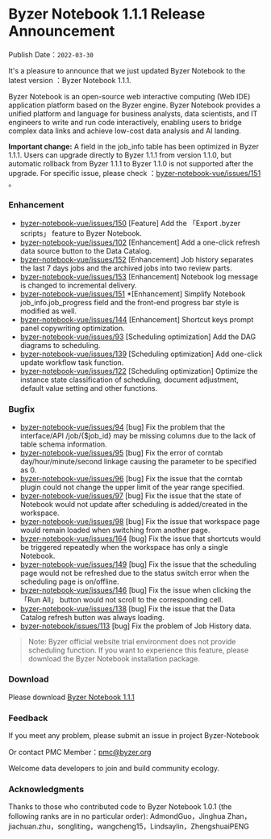 # Byzer Notebook 1.1.1 Release Announcement

Publish Date：`2022-03-30`

It's a pleasure to announce that we just updated Byzer Notebook to the latest version ：Byzer Notebook 1.1.1.

Byzer Notebook is an open-source web interactive computing (Web IDE) application platform based on the Byzer engine. Byzer Notebook provides a unified platform and language for business analysts, data scientists, and IT engineers to write and run code interactively, enabling users to bridge complex data links and achieve low-cost data analysis and AI landing.

**Important change:** A field in the job_info table has been optimized in Byzer 1.1.1. Users can upgrade directly to Byzer 1.1.1 from version 1.1.0, but automatic rollback from Byzer 1.1.1 to Byzer 1.1.0 is not supported after the upgrade. For specific issue, please check ：[byzer-notebook-vue/issues/151](https://github.com/byzer-org/byzer-notebook-vue/issues/151) 。

### Enhancement

- [byzer-notebook-vue/issues/150](https://github.com/byzer-org/byzer-notebook-vue/issues/150) [Feature] Add the 「Export .byzer scripts」 feature to Byzer Notebook.
- [byzer-notebook-vue/issues/102](https://github.com/byzer-org/byzer-notebook-vue/issues/102) [Enhancement] Add a one-click refresh data source button to the Data Catalog.
- [byzer-notebook-vue/issues/152](https://github.com/byzer-org/byzer-notebook-vue/issues/152) [Enhancement] Job history separates the last 7 days jobs and the archived jobs into two review parts.
- [byzer-notebook-vue/issues/153](https://github.com/byzer-org/byzer-notebook-vue/issues/153) [Enhancement] Notebook log message is changed to incremental delivery.
- [byzer-notebook-vue/issues/151](https://github.com/byzer-org/byzer-notebook-vue/issues/151)  *[Enhancement] Simplify Notebook job_info.job_progress field and the front-end progress bar style is modified as well.
- [byzer-notebook-vue/issues/144](https://github.com/byzer-org/byzer-notebook-vue/issues/144) [Enhancement] Shortcut keys prompt panel copywriting optimization.
- [byzer-notebook-vue/issues/93](https://github.com/byzer-org/byzer-notebook-vue/issues/93)  [Scheduling optimization] Add the DAG diagrams to scheduling.
- [byzer-notebook-vue/issues/139](https://github.com/byzer-org/byzer-notebook-vue/issues/139) [Scheduling optimization] Add one-click update workflow task function.
- [byzer-notebook-vue/issues/122](https://github.com/byzer-org/byzer-notebook-vue/issues/122) [Scheduling optimization] Optimize the instance state classification of scheduling, document adjustment, default value setting and other functions.



### Bugfix

- [byzer-notebook-vue/issues/94](https://github.com/byzer-org/byzer-notebook-vue/issues/94) [bug] Fix the problem that the interface/API /job/{$job_id} may be missing columns due to the lack of table schema information.
- [byzer-notebook-vue/issues/95](https://github.com/byzer-org/byzer-notebook-vue/issues/95) [bug] Fix the error of corntab day/hour/minute/second linkage causing the parameter to be specified as 0.
- [byzer-notebook-vue/issues/96](https://github.com/byzer-org/byzer-notebook-vue/issues/96) [bug] Fix the issue that the corntab plugin could not change the upper limit of the year range specified.
- [byzer-notebook-vue/issues/97](https://github.com/byzer-org/byzer-notebook-vue/issues/97) [bug] Fix the issue that the state of Notebook would not update after scheduling is added/created in the workspace.
- [byzer-notebook-vue/issues/98](https://github.com/byzer-org/byzer-notebook-vue/issues/98) [bug] Fix the issue that workspace page would remain loaded when switching from another page.
- [byzer-notebook-vue/issues/164](https://github.com/byzer-org/byzer-notebook-vue/issues/164) [bug] Fix the issue that shortcuts would be triggered repeatedly when the workspace has only a single Notebook.
- [byzer-notebook-vue/issues/149](https://github.com/byzer-org/byzer-notebook-vue/issues/149) [bug] Fix the issue that the scheduling page would not be refreshed due to the status switch error when the scheduling page is on/offline.
- [byzer-notebook-vue/issues/146](https://github.com/byzer-org/byzer-notebook-vue/issues/146) [bug] Fix the issue when clicking the 「Run All」 button would not scroll to the corresponding cell.
- [byzer-notebook-vue/issues/138](https://github.com/byzer-org/byzer-notebook-vue/issues/138) [bug] Fix the issue that the Data Catalog refresh button was always loading.
- [byzer-notebook/issues/113](https://github.com/byzer-org/byzer-notebook/issues/113)  [bug] Fix the problem of Job History data.



> Note: Byzer official website trial environment does not provide scheduling function. If you want to experience this feature, please download the Byzer Notebook installation package.



### Download

Please download [Byzer Notebook 1.1.1](https://download.byzer.org/byzer-notebook/1.1.1/)

### Feedback

If you meet any problem, please submit an issue in project Byzer-Notebook

Or contact PMC Member：[pmc@byzer.org](mailto:pmc@byzer.org)

Welcome data developers to join and build community ecology.

### Acknowledgments

Thanks to those who contributed code to Byzer Notebook 1.0.1 (the following ranks are in no particular order): AdmondGuo，Jinghua Zhan，jiachuan.zhu，songliting，wangcheng15，Lindsaylin，ZhengshuaiPENG
